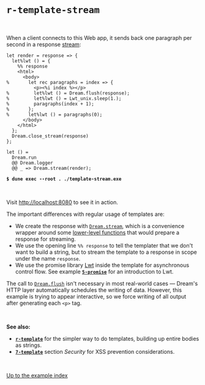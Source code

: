 # `r-template-stream`

<br>

When a client connects to this Web app, it sends back one paragraph per second
in a response [stream](https://aantron.github.io/dream/#streaming):

```reason
let render = response => {
  let%lwt () = {
    %% response
    <html>
      <body>
%       let rec paragraphs = index => {
          <p><%i index %></p>
%         let%lwt () = Dream.flush(response);
%         let%lwt () = Lwt_unix.sleep(1.);
%         paragraphs(index + 1);
%       };
%       let%lwt () = paragraphs(0);
      </body>
    </html>
  };
  Dream.close_stream(response)
};

let () =
  Dream.run
  @@ Dream.logger
  @@ _ => Dream.stream(render);
```

<pre><code><b>$ dune exec --root . ./template-stream.exe</b></code></pre>

<br>

Visit [http://localhost:8080](http://localhost:8080) to see it in action.

The important differences with regular usage of templates are:

- We create the response with
  [`Dream.stream`](https://aantron.github.io/dream/#val-stream), which is a
  convenience wrapper around some [lower-level
  functions](https://aantron.github.io/dream/#val-with_stream) that would
  prepare a response for streaming.
- We use the opening line `%% response` to tell the templater that we don't want
  to build a string, but to stream the template to a response in scope under the
  name `response`.
- We use the promise library [Lwt](https://github.com/ocsigen/lwt) inside the
  template for asynchronous control flow. See example
  [**`5-promise`**](../5-promise#files) for an introduction to Lwt.

The call to [`Dream.flush`](https://aantron.github.io/dream/#val-flush) isn't
necessary in most real-world cases &mdash; Dream's HTTP layer automatically
schedules the writing of data. However, this example is trying to appear
interactive, so we force writing of all output after generating each `<p>` tag.

<br>

**See also:**

- [**`r-template`**](../r-template#files) for the simpler way to do templates,
  building up entire bodies as strings.
- [**`7-template`**](../7-template#security) section *Security* for XSS
  prevention considerations.

<br>

[Up to the example index](../#reason)

<!-- TODO OWASP link; injection general link. -->
<!-- TODO Link to template syntax reference. -->
